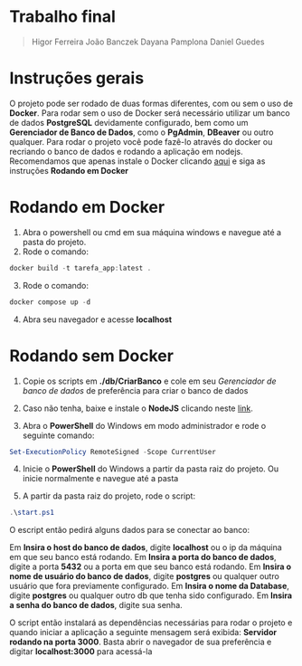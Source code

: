 # Trabalho final

> Higor Ferreira
    João Banczek
    Dayana Pamplona
    Daniel Guedes

# Instruções gerais

O projeto pode ser rodado de duas formas diferentes, com ou sem o uso de **Docker**.
Para rodar sem o uso de Docker será necessário utilizar um banco de dados **PostgreSQL**
devidamente configurado, bem como um **Gerenciador de Banco de Dados**, como
o **PgAdmin**, **DBeaver** ou outro qualquer.
Para rodar o projeto você pode fazê-lo através do docker ou recriando o banco
de dados e rodando a aplicação em nodejs. Recomendamos que apenas instale o Docker
clicando [aqui](https://www.docker.com/) e siga as instruções **Rodando em Docker**


# Rodando em Docker

1. Abra o powershell ou cmd em sua máquina windows e navegue até a pasta do projeto.
2. Rode o comando:
```powershell
docker build -t tarefa_app:latest .
```
3. Rode o comando:
```powershell
docker compose up -d
```
4. Abra seu navegador e acesse **localhost**

# Rodando sem Docker

1. Copie os scripts em **./db/CriarBanco** e cole em seu *Gerenciador de banco de dados*
de preferência para criar o banco de dados

2. Caso não tenha, baixe e instale o **NodeJS** clicando neste [link](https://nodejs.org/en).

3. Abra o **PowerShell** do Windows em modo administrador e rode o seguinte comando:
```powershell
Set-ExecutionPolicy RemoteSigned -Scope CurrentUser
```

4. Inicie o **PowerShell** do Windows a partir da pasta raiz do projeto. Ou inicie normalmente
e navegue até a pasta

5. A partir da pasta raiz do projeto, rode o script:
```powershell
.\start.ps1
```

O escript então pedirá alguns dados para se conectar ao banco:

Em **Insira o host do banco de dados**, digite **localhost** ou o ip da máquina em que seu banco
está rodando.
Em **Insira a porta do banco de dados**, digite a porta **5432** ou a porta em que seu banco está rodando.
Em **Insira o nome de usuário do banco de dados**, digite **postgres** ou qualquer outro usuário que fora previamente
configurado.
Em **Insira o nome da Database**, digite **postgres** ou qualquer outro db que tenha sido configurado.
Em **Insira a senha do banco de dados**, digite sua senha.

O script então instalará as dependências necessárias para rodar o projeto e quando iniciar a aplicação
a seguinte mensagem será exibida: **Servidor rodando na porta 3000**. Basta abrir o navegador de sua
preferência e digitar **localhost:3000** para acessá-la

